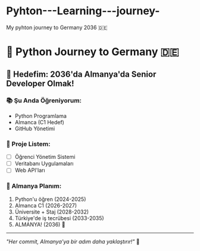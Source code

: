 # Pyhton---Learning---journey-
My pyhton journey to Germany 2036 🇩🇪

# 🐍 Python Journey to Germany 🇩🇪

## 🎯 Hedefim: 2036'da Almanya'da Senior Developer Olmak!

### 📚 Şu Anda Öğreniyorum:
- Python Programlama
- Almanca (C1 Hedef)
- GitHub Yönetimi

### 🚀 Proje Listem:
- [ ] Öğrenci Yönetim Sistemi
- [ ] Veritabanı Uygulamaları  
- [ ] Web API'ları

### 🌟 Almanya Planım:
1. Python'u öğren (2024-2025)
2. Almanca C1 (2026-2027)
3. Üniversite + Staj (2028-2032)
4. Türkiye'de iş tecrübesi (2033-2035)
5. ALMANYA! (2036) 🎉

---
*"Her commit, Almanya'ya bir adım daha yaklaştırır!"* 💪